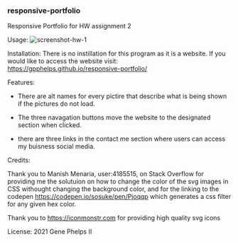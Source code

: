 ### responsive-portfolio
Responsive Portfolio for HW assignment 2

Usage: 
![screenshot-hw-1](https://user-images.githubusercontent.com/77752180/107867563-c911ff80-6e49-11eb-8cec-184bf35cb947.png)


Installation:
There is no instillation for this program as it is a website. If you would like to access the website visit: https://gpphelps.github.io/responsive-portfolio/


Features:

- There are alt names for every pictire that describe what is being shown if the pictures do not load. 

- The three navagation buttons move the website to the designated section when clicked.

- there are three links in the contact me section where users can access my buisness social media.


Credits:

Thank you to Manish Menaria, user:4185515, on Stack Overflow for providing me the solutuion on how to change the color of the svg images in CSS withought changing the background color, and for the linking to the codepen https://codepen.io/sosuke/pen/Pjoqqp which generates a css filter for any given hex color. 

Thank you to https://iconmonstr.com for providing high quality svg icons

License:
2021 Gene Phelps II
